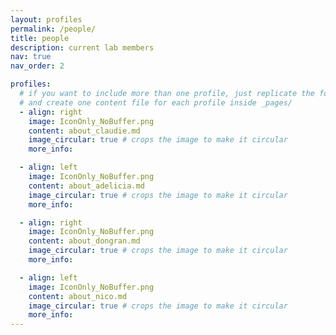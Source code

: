 ```yaml
---
layout: profiles
permalink: /people/
title: people
description: current lab members
nav: true
nav_order: 2

profiles:
  # if you want to include more than one profile, just replicate the following block
  # and create one content file for each profile inside _pages/
  - align: right
    image: IconOnly_NoBuffer.png
    content: about_claudie.md
    image_circular: true # crops the image to make it circular
    more_info: 

  - align: left
    image: IconOnly_NoBuffer.png
    content: about_adelicia.md
    image_circular: true # crops the image to make it circular
    more_info: 

  - align: right
    image: IconOnly_NoBuffer.png
    content: about_dongran.md
    image_circular: true # crops the image to make it circular
    more_info: 

  - align: left
    image: IconOnly_NoBuffer.png
    content: about_nico.md
    image_circular: true # crops the image to make it circular
    more_info: 
---
```

